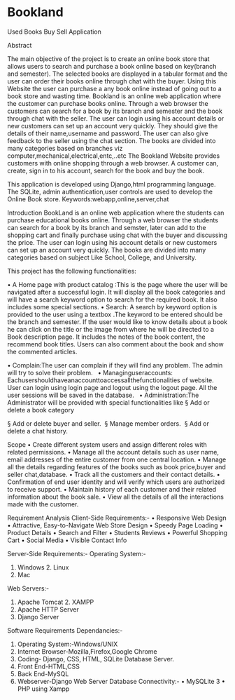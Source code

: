 # Bookland
Used Books Buy Sell Application


Abstract


The main objective of the project is to create an online book store that allows users to search and purchase a book online based on key(branch and semester). The selected books are displayed in a tabular format and the user can order their books online through chat with the buyer. Using this Website the user can purchase a any book online instead of going out to a book store and wasting time.
Bookland is an online web application where the customer can purchase books online. Through a web browser the customers can search for a book by its branch and semester and the book through chat with the seller. The user can login using his account details or new customers can set up an account very quickly. They should give the details of their name,username and password. The user can also give feedback to the seller using the chat section. The books are divided into many categories based on branches viz computer,mechanical,electrical,entc,..etc
The Bookland Website provides customers with online shopping through a web browser. A customer can, create, sign in to his account, search for the book and buy the book.


This application is developed using Django,html programming language. The SQLite, admin authentication,user controls are used to develop the Online Book store.
Keywords:webapp,online,server,chat


Introduction
BookLand is an online web application where the students can purchase educational books online. Through a web browser the students can search for a book by its branch and semster, later can add to the shopping cart and finally purchase using chat with the buyer and discussing the price. The user can login using his account details or new customers can set up an account very quickly. The books are divided into many categories based on subject Like School, College, and University.  


This project has the following functionalities:


• A Home page with product catalog :This is the page where the user will be navigated after a successful login. It will display all the book categories and will have a search keyword option to search for the required book. It also includes some special sections.
• Search: A search by keyword option is provided to the user using a textbox .The keyword to be entered should be the branch and semester. If the user would like to know details about a book he can click on the title or the image from where he will be directed to a Book description page. It includes the notes of the book content, the recommend book titles. Users can also comment about the book and show the commented articles.  


• Complain:The user can complain if they will find any problem. The admin will try to solve their problem.  
• Managinguseraccounts: Eachusershouldhaveanaccounttoaccessallthefunctionalities of website. User can login using login page and logout using the logout page. All the user sessions will be saved in the database.  
• Administration:The Administrator will be provided with special functionalities like § Add or delete a book category 

§ Add or delete buyer and seller. 
§ Manage member orders. 
§ Add or delete a chat history.



Scope
• Create different system users and assign different roles with related permissions.
• Manage all the account details such as user name, email addresses of the entire customer from one central location.
• Manage all the details regarding features of the books such as book price,buyer and seller chat,database.
• Track all the customers and their contact details.
• Confirmation of end user identity and will verify which users are authorized to receive support.
• Maintain history of each customer and their related information about the book sale.
• View all the details of all the interactions made with the customer.




Requirement Analysis Client-Side Requirements:-
• Responsive Web Design
• Attractive, Easy-to-Navigate Web Store Design
• Speedy Page Loading
• Product Details
• Search and Filter
• Students Reviews
• Powerful Shopping Cart
• Social Media
• Visible Contact Info



Server-Side Requirements:-
Operating System:-
1. Windows 2. Linux
3. Mac


Web Servers:-
1. Apache Tomcat 2. XAMPP
3. Apache HTTP Server
4. Django Server



Software Requirements
Dependancies:-
1. Operating System:-Windows/UNIX
2. Internet Browser-Mozilla,Firefox,Google Chrome
3. Coding- Django, CSS, HTML, SQLite Database Server.
4. Front End-HTML,CSS
5. Back End-MySQL
6. Webserver-Django Web Server
Database Connectivity:-
• MySQLite 3
• PHP using Xampp
